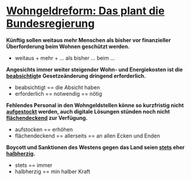 # [Wohngeldreform: Das plant die Bundesregierung](https://www.handelsblatt.com/politik/deutschland/energiekrise-wohngeldreform-das-plant-die-bundesregierung/28702056.html)

**Künftig sollen weitaus mehr Menschen als bisher vor finanzieller Überforderung beim Wohnen geschützt werden.**

* weitaus + mehr + ... als bisher ... beim ...

**Angesichts immer weiter steigender Wohn- und Energiekosten ist die <u>beabsichtigt</u>e Gesetzeänderung dringend erforderlich.**

* beabsichtigt == die Absicht haben
* erforderlich == notwendig == nötig

**Fehlendes Personal in den Wohngeldstellen könne so kurzfristig nicht <u>aufgestockt</u> werden, auch digitale Lösungen stünden noch nicht <u>flächendeckend</u> zur Verfügung.**

* aufstocken == erhöhen
* flächendeckend == allerseits == an allen Ecken und Enden

**Boycott und Sanktionen des Westens gegen das Land seien <u>stets</u> eher <u>halbherzig</u>.**

* stets == immer
* halbherzig == min halber Kraft